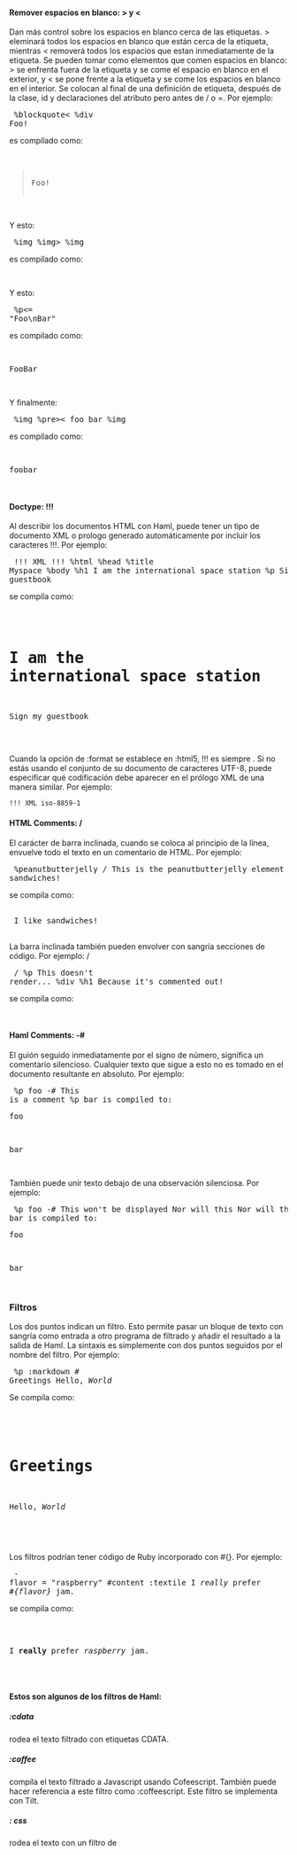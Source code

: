 #### Remover espacios en blanco: > y <
Dan más control sobre los espacios en blanco cerca de las etiquetas. > eleminará todos los espacios en blanco que están cerca de la etiqueta, mientras < removerá todos los espacios que estan inmediatamente de la etiqueta. Se pueden tomar como elementos que comen espacios en blanco: > se enfrenta fuera de la etiqueta y se come el espacio en blanco en el exterior, y < se pone frente a la etiqueta y se come los espacios en blanco en el interior. Se colocan al final de una definición de etiqueta, después de la clase, id y declaraciones del atributo pero antes de / o =. Por ejemplo:
    <pre>
    %blockquote<
    %div
    Foo!
    </pre>
es compilado como:
    <pre>
    <blockquote>
    <div>Foo!</div>
    </blockquote>
    </pre>
Y esto:
    <pre>
    %img
    %img>
    %img
    </pre>
es compilado como:
    <pre>
    <img/><img/><img/>
    </pre>
Y esto:
    <pre>
    %p<= "Foo\nBar"
    </pre>
es compilado como:
    <pre>
    <p>FooBar</p>
    </pre>
Y finalmente:
    <pre>
    %img
    %pre><
    foo
    bar
    %img
    </pre>
es compilado como:
    <pre>
    <img /><pre>foobar</pre><img />
    </pre>

#### Doctype: !!!
Al describir los documentos HTML con Haml, puede tener un tipo de documento XML o prologo generado automáticamente por incluir los caracteres !!!. Por ejemplo:
    <pre>
    !!! XML
    !!!
    %html
    %head
    %title Myspace
    %body
    %h1 I am the international space station
    %p Sign my guestbook
    </pre>
se compila como:
    <pre>
    <!DOCTYPE html PUBLIC "-//W3C//DTD XHTML 1.0 Transitional//EN" "http://www.w3.org/TR/xhtml1/DTD/xhtml1-transitional.dtd">
    <html>
    <head>
    <title>Myspace</title>
    </head>
    <body>
    <h1>I am the international space station</h1>
    <p>Sign my guestbook</p>
    </body>
    </html>
    </pre>
Cuando la opción de :format se establece en :html5, !!! es siempre <!DOCTYPE html>. Si no estás usando el conjunto de su documento de caracteres UTF-8, puede especificar qué codificación debe aparecer en el prólogo XML de una manera similar. Por ejemplo:

    !!! XML iso-8859-1

#### HTML Comments: /
El carácter de barra inclinada, cuando se coloca al principio de la línea, envuelve todo el texto en un comentario de HTML. Por ejemplo:
    <pre>
    %peanutbutterjelly
    / This is the peanutbutterjelly element
    I like sandwiches!
    </pre>
se compila como:
    <pre>
    <peanutbutterjelly>
    <!-- This is the peanutbutterjelly element -->
    I like sandwiches!
    </peanutbutterjelly>
    </pre>
La barra inclinada también pueden envolver con sangría secciones de código. Por ejemplo:
/
    <pre>
    /
    %p This doesn't render...
    %div
    %h1 Because it's commented out!
    </pre>
se compila como:
    <pre>
    <!--
    <p>This doesn't render...</p>
    <div>
    <h1>Because it's commented out!</h1>
    </div>
    -->
    </pre>

#### Haml Comments: -#
El guión seguido inmediatamente por el signo de número, significa un comentario silencioso. Cualquier texto que sigue a esto no es tomado en el documento resultante en absoluto. Por ejemplo:
    <pre>
    %p foo
    -# This is a comment
    %p bar
    is compiled to:
    <p>foo</p>
    <p>bar</p>
    </pre>
También puede unir texto debajo de una observación silenciosa. Por ejemplo:
    <pre>
    %p foo
    -#
    This won't be displayed
    Nor will this
    Nor will this.
    %p bar
    is compiled to:
    <p>foo</p>
    <p>bar</p>
    </pre>

### Filtros
Los dos puntos indican un filtro. Esto permite pasar un bloque de texto con sangría como entrada a otro programa de filtrado y añadir el resultado a la salida de Haml. La sintaxis es simplemente con dos puntos seguidos por el nombre del filtro. Por ejemplo:
    <pre>
    %p
    :markdown
    # Greetings
    Hello, *World*
    </pre>
Se compila como:
    <pre>
    <p>
    <h1>Greetings</h1>
    <p>Hello, <em>World</em></p>
    </p>
    </pre>
Los filtros podrían tener código de Ruby incorporado con #{}. Por ejemplo:
    <pre>
    - flavor = "raspberry"
    #content
    :textile
    I *really* prefer _#{flavor}_ jam.
    </pre>
se compila como:
    <pre>
    <div id='content'>
    <p>I <strong>really</strong> prefer <em>raspberry</em> jam.</p>
    </div>
    </pre>

#### Estos son algunos de los filtros de Haml:

##### :cdata
rodea el texto filtrado con etiquetas CDATA.

##### :coffee
compila el texto filtrado a Javascript usando Cofeescript. También puede hacer referencia a este filtro como  :coffeescript. Este filtro se implementa con Tilt.

##### : css
rodea el texto con un filtro de <style> y opcionalmente con etiquetas CDATA . Se usa mucho para las líneas de CSS.

##### :javascript
rodea el texto con un filtro de <script> y opcionalmente con etiquetas CDATA . Se usa mucho para las líneas de JS.

##### :less
Analiza el texto filtrado con menos para producir la salida CSS. Este filtro se implementa con Tilt.

### Métodos Auxiliares
A veces es necesario manipular los espacios en una forma más precisa de lo que los métodos de eliminación de  espacios en blanco nos permiten.
Hay algunos métodos auxiliares que son útiles cuando se trata de contenido en línea. Todos estos métodos tienen un bloque Haml a modificar.

#### surround
Rodea un bloque Haml con texto. Espera 1 ó 2 argumentos de cadena usados para rodear el bloque Haml. Si no se proporciona un segundo argumento, el primer argumento es utilizado como el segundo.
    <pre>
    = surround "(", ")" do
    = link_to "learn more", "#"
    </pre>

#### precede
Antepone un bloque Haml con texto. Espera 1 argumento.
    <pre>
    = precede "*" do
    %span Required
    </pre>

#### succeed
Anexa un bloque Haml con texto. Espera 1 argumento.

Comienza por:
    <pre>
    = succeed "," do
    = link_to "filling out your profile", "#"
    = succeed "," do
    = link_to "adding a bio", "#"
    and
    = succeed "." do
    = link_to "inviting friends", "#"
    </pre>

>ESTO ES UN ELANCE QUE PUEDE AYUDAR A OBTENER MÁS INFORMACIÓN SOBRE HAML.
[http://haml.info/docs/yardoc/](http://haml.info/docs/yardoc/)

##### Bibliografia:
[http://haml.info](http://haml.info)
[http://haml.info/docs.html](http://haml.info/docs.html)
[http://haml.info/docs/yardoc/file.REFERENCE.html](http://haml.info/docs/yardoc/file.REFERENCE.html)